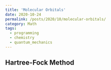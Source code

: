 ```yaml
---
title: 'Molecular Orbitals'
date: 2020-10-24
permalink: /posts/2020/10/molecular-orbitals/
category: Math
tags:
  - programming
  - chemistry
  - quantum_mechanics
---
```


## Hartree-Fock Method